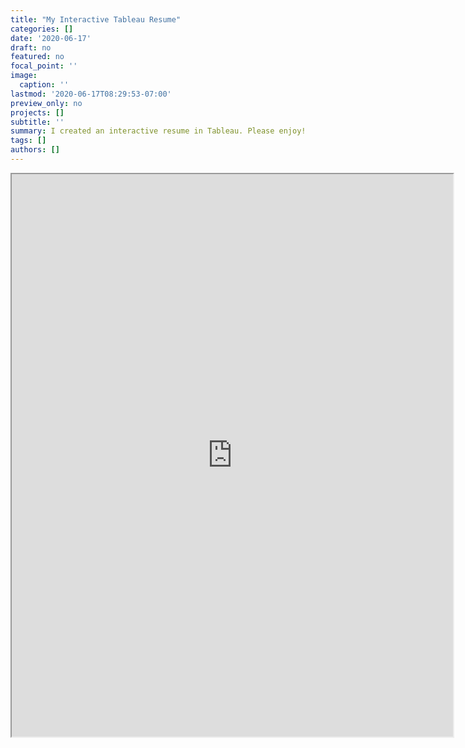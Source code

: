 ```yaml
---
title: "My Interactive Tableau Resume"
categories: []
date: '2020-06-17'
draft: no
featured: no
focal_point: ''
image:
  caption: ''
lastmod: '2020-06-17T08:29:53-07:00'
preview_only: no
projects: []
subtitle: ''
summary: I created an interactive resume in Tableau. Please enjoy!
tags: []
authors: []
---
```


<iframe src="https://public.tableau.com/views/DyneResumeDashboard/Resume?:showVizHome=no&:embed=true" width="140%" height="900"> </iframe>
